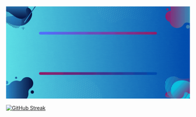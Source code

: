 ![Shadir's GitHub Banner](https://raw.githubusercontent.com/Md-Mansor/Md-Mansor/main/images/banner.gif)

[![GitHub Streak](https://streak-stats.demolab.com?user=Md-Mansor&theme=github-dark-blue)](https://git.io/streak-stats)
